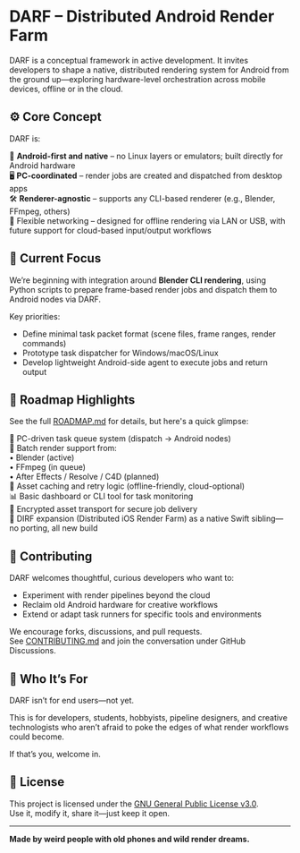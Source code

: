 # DARF – Distributed Android Render Farm

DARF is a conceptual framework in active development. It invites developers to shape a native, distributed rendering system for Android from the ground up—exploring hardware-level orchestration across mobile devices, offline or in the cloud.


## ⚙️ Core Concept  
DARF is:

📱 **Android-first and native** – no Linux layers or emulators; built directly for Android hardware  
🖥️ **PC-coordinated** – render jobs are created and dispatched from desktop apps  
🛠️ **Renderer-agnostic** – supports any CLI-based renderer (e.g., Blender, FFmpeg, others)  
🔌 Flexible networking – designed for offline rendering via LAN or USB, with future support for cloud-based input/output workflows


## 🚧 Current Focus

We’re beginning with integration around **Blender CLI rendering**, using Python scripts to prepare frame-based render jobs and dispatch them to Android nodes via DARF.

Key priorities:

- Define minimal task packet format (scene files, frame ranges, render commands)
- Prototype task dispatcher for Windows/macOS/Linux
- Develop lightweight Android-side agent to execute jobs and return output

## 🔭 Roadmap Highlights  
See the full [ROADMAP.md](./docs/ROADMAP.md) for details, but here's a quick glimpse:

👷 PC-driven task queue system (dispatch → Android nodes)  
🔄 Batch render support from:  
• Blender (active)  
• FFmpeg (in queue)  
• After Effects / Resolve / C4D (planned)  
💾 Asset caching and retry logic (offline-friendly, cloud-optional)  
📊 Basic dashboard or CLI tool for task monitoring  
🔐 Encrypted asset transport for secure job delivery  
📱 DIRF expansion (Distributed iOS Render Farm) as a native Swift sibling—no porting, all new build

## 🤝 Contributing

DARF welcomes thoughtful, curious developers who want to:

- Experiment with render pipelines beyond the cloud  
- Reclaim old Android hardware for creative workflows  
- Extend or adapt task runners for specific tools and environments

We encourage forks, discussions, and pull requests.  
See [CONTRIBUTING.md](./verified-scenes/CONTRIBUTING.md) and join the conversation under GitHub Discussions.

## 🧪 Who It’s For  
DARF isn’t for end users—not yet.

This is for developers, students, hobbyists, pipeline designers, and creative technologists who aren’t afraid to poke the edges of what render workflows could become.

If that’s you, welcome in.
## 📜 License

This project is licensed under the [GNU General Public License v3.0](./LICENSE).  
Use it, modify it, share it—just keep it open.

---

**Made by weird people with old phones and wild render dreams.**

